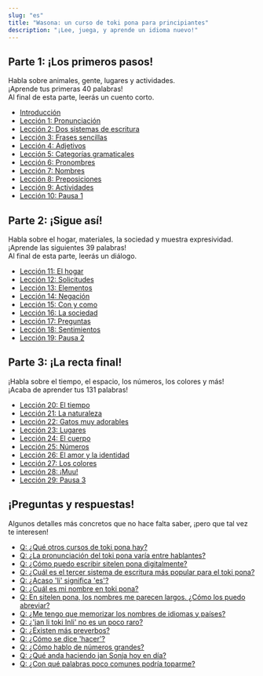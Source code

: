 ```yaml
---
slug: "es"
title: "Wasona: un curso de toki pona para principiantes"
description: "¡Lee, juega, y aprende un idioma nuevo!"
---
```

## Parte 1: ¡Los primeros pasos!

Habla sobre animales, gente, lugares y actividades.  
¡Aprende tus primeras 40 palabras!  
Al final de esta parte, leerás un cuento corto.

* [Introducción](es/00)
* [Lección 1: Pronunciación](es/01)
* [Lección 2: Dos sistemas de escritura](es/02)
* [Lección 3: Frases sencillas](es/03)
* [Lección 4: Adjetivos](es/04)
* [Lección 5: Categorías gramaticales](es/05)
* [Lección 6: Pronombres](es/06)
* [Lección 7: Nombres](es/07)
* [Lección 8: Preposiciones](es/08)
* [Lección 9: Actividades](es/09)
* [Lección 10: Pausa 1](es/10)

## Parte 2: ¡Sigue así!

Habla sobre el hogar, materiales, la sociedad y muestra expresividad.  
¡Aprende las siguientes 39 palabras!  
Al final de esta parte, leerás un diálogo.

* [Lección 11: El hogar](es/11)
* [Lección 12: Solicitudes](es/12)
* [Lección 13: Elementos](es/13)
* [Lección 14: Negación](es/14)
* [Lección 15: Con y como](es/15)
* [Lección 16: La sociedad](es/16)
* [Lección 17: Preguntas](es/17)
* [Lección 18: Sentimientos](es/18)
* [Lección 19: Pausa 2](es/19)

## Parte 3: ¡La recta final!

¡Habla sobre el tiempo, el espacio, los números, los colores y más!  
¡Acaba de aprender tus 131 palabras!

* [Lección 20: El tiempo](es/20)
* [Lección 21: La naturaleza](es/21)
* [Lección 22: Gatos muy adorables](es/22)
* [Lección 23: Lugares](es/23)
* [Lección 24: El cuerpo](es/24)
* [Lección 25: Números](es/25)
* [Lección 26: El amor y la identidad](es/26)
* [Lección 27: Los colores](es/27)
* [Lección 28: ¡Muu!](es/28)
* [Lección 29: Pausa 3](es/29)

## ¡Preguntas y respuestas!

Algunos detalles más concretos que no hace falta saber, ¡pero que tal vez te interesen!

* [Q: ¿Qué otros cursos de toki pona hay?](es/other-courses)
* [Q: ¿La pronunciación del toki pona varía entre hablantes?](es/sound-variation)
* [Q: ¿Cómo puedo escribir sitelen pona digitalmente?](es/fonts)
* [Q: ¿Cuál es el tercer sistema de escritura más popular para el toki pona?](es/sitelen-sitelen)
* [Q: ¿Acaso 'li' significa 'es'?](es/li-and-is)
* [Q: ¿Cuál es mi nombre en toki pona?](es/make-a-name)
* [Q: En sitelen pona, los nombres me parecen largos. ¿Cómo los puedo abreviar?](es/simpler-cartouches)
* [Q: ¿Me tengo que memorizar los nombres de idiomas y países?](es/languages-countries)
* [Q: ¿'jan li toki Inli' no es un poco raro?](es/named-verbs)
* [Q: ¿Existen más preverbos?](es/more-preverbs)
* [Q: ¿Cómo se dice 'hacer'?](es/doing)
* [Q: ¿Cómo hablo de números grandes?](es/large-numbers)
* [Q: ¿Qué anda haciendo jan Sonja hoy en día?](es/jan-sonja)
* [Q: ¿Con qué palabras poco comunes podría toparme?](es/uncommon-words)
